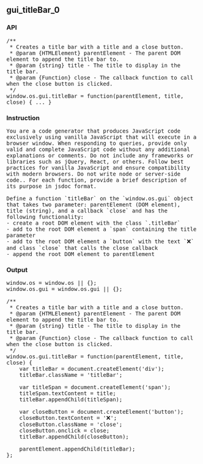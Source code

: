 ## gui_titleBar_0
### API
<pre style='text-wrap: wrap'>/**
 * Creates a title bar with a title and a close button.
 * @param {HTMLElement} parentElement - The parent DOM element to append the title bar to.
 * @param {string} title - The title to display in the title bar.
 * @param {Function} close - The callback function to call when the close button is clicked.
 */
window.os.gui.titleBar = function(parentElement, title, close) { ... }
</pre>
### Instruction
<pre style='text-wrap: wrap'>
You are a code generator that produces JavaScript code exclusively using vanilla JavaScript that will execute in a browser window. When responding to queries, provide only valid and complete JavaScript code without any additional explanations or comments. Do not include any frameworks or libraries such as jQuery, React, or others. Follow best practices for vanilla JavaScript and ensure compatibility with modern browsers. Do not write node or server-side code.. For each function, provide a brief description of its purpose in jsdoc format.

Define a function `titleBar` on the `window.os.gui` object that takes two parameter: parentElement (DOM element), title (string), and a callback `close` and has the following functionality:
- create a root DOM element with the class `.titleBar`
- add to the root DOM element a `span` containing the title parameter
- add to the root DOM element a `button` with the text `❌` and class `close` that calls the close callback
- append the root DOM element to parentElement
</pre>
### Output
<pre style='text-wrap: wrap'>window.os = window.os || {};
window.os.gui = window.os.gui || {};

/**
 * Creates a title bar with a title and a close button.
 * @param {HTMLElement} parentElement - The parent DOM element to append the title bar to.
 * @param {string} title - The title to display in the title bar.
 * @param {Function} close - The callback function to call when the close button is clicked.
 */
window.os.gui.titleBar = function(parentElement, title, close) {
    var titleBar = document.createElement('div');
    titleBar.className = 'titleBar';

    var titleSpan = document.createElement('span');
    titleSpan.textContent = title;
    titleBar.appendChild(titleSpan);

    var closeButton = document.createElement('button');
    closeButton.textContent = '❌';
    closeButton.className = 'close';
    closeButton.onclick = close;
    titleBar.appendChild(closeButton);

    parentElement.appendChild(titleBar);
};
</pre>

